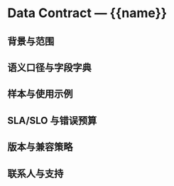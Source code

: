 # Data Contract — {{name}}

## 背景与范围

## 语义口径与字段字典

## 样本与使用示例

## SLA/SLO 与错误预算

## 版本与兼容策略

## 联系人与支持
